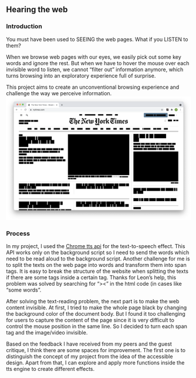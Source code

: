 ## Hearing the web
### Introduction
You must have been used to SEEING the web pages. What if you LISTEN to them?

When we browse web pages with our eyes, we easily pick out some key words and ignore the rest. But when we have to hover the mouse over each invisible word to listen, we cannot “filter out” information anymore, which turns browsing into an exploratory experience full of surprise.

This project aims to create an unconventional browsing experience and challenge the way we perceive information.
![black](black.png)
### Process
In my project, I used the  [Chrome tts api](https://developer.chrome.com/docs/extensions/reference/tts/) for the text-to-speech effect. This API works only on the background script so I need to send the words which need to be read aloud to the background script. Another challenge for me is to split the texts on the web page into words and transform them into span tags. It is easy to break the structure of the website when splitting the texts if there are some tags inside a certain tag. Thanks for Leon’s help, this problem was solved by searching for “><” in the html code (in cases like “<span><a>some words</a></span>”.

After solving the text-reading problem, the next part is to make the web content invisible. At first, I tried to make the whole page black by changing the background color of the document body. But I found it too challenging for users to capture the content of the page since it is very difficult to control the mouse position in the same line. So I decided to turn each span tag and the image/video invisible.

Based on the feedback I have received from my peers and the guest critique, I think there are some spaces for improvement. The first one is to distinguish the concept of my project from the idea of the accessible design. Apart from that, I can explore and apply more functions inside the tts engine to create different effects.
